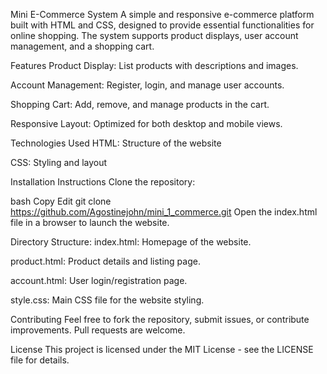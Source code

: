 Mini E-Commerce System
A simple and responsive e-commerce platform built with HTML and CSS, designed to provide essential functionalities for online shopping. The system supports product displays, user account management, and a shopping cart.

Features
Product Display: List products with descriptions and images.

Account Management: Register, login, and manage user accounts.

Shopping Cart: Add, remove, and manage products in the cart.

Responsive Layout: Optimized for both desktop and mobile views.

Technologies Used
HTML: Structure of the website

CSS: Styling and layout

Installation Instructions
Clone the repository:

bash
Copy
Edit
git clone https://github.com/Agostinejohn/mini_1_commerce.git
Open the index.html file in a browser to launch the website.

Directory Structure:
index.html: Homepage of the website.

product.html: Product details and listing page.

account.html: User login/registration page.

style.css: Main CSS file for the website styling.

Contributing
Feel free to fork the repository, submit issues, or contribute improvements. Pull requests are welcome.

License
This project is licensed under the MIT License - see the LICENSE file for details.
